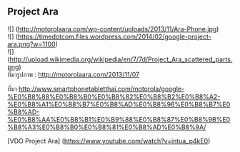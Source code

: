 Project  Ara
------
![] (http://motorolaara.com/wp-content/uploads/2013/11/Ara-Phone.jpg)    
![] (https://timedotcom.files.wordpress.com/2014/02/google-project-ara.png?w=1100)   
![] (http://upload.wikimedia.org/wikipedia/en/7/7d/Project_Ara_scattered_parts.png)   
ที่มารูปภาพ : http://motorolaara.com/2013/11/07
   
   ที่มา http://www.smartphonetabletthai.com/motorola/google-%E0%B8%88%E0%B8%B0%E0%B8%82%E0%B8%B2%E0%B8%A2-%E0%B8%A1%E0%B8%B7%E0%B8%AD%E0%B8%96%E0%B8%B7%E0%B8%AD-%E0%B8%AA%E0%B8%B1%E0%B9%88%E0%B8%87%E0%B8%9B%E0%B8%A3%E0%B8%B0%E0%B8%81%E0%B8%AD%E0%B8%9A/   
   
  [VDO Project Ara] (https://www.youtube.com/watch?v=intua_p4kE0)
